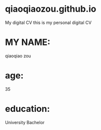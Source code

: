 # qiaoqiaozou.github.io
My digital CV
this is my personal digital CV
# MY NAME:
qiaoqiao zou
# age:
35
# education: 
University Bachelor
